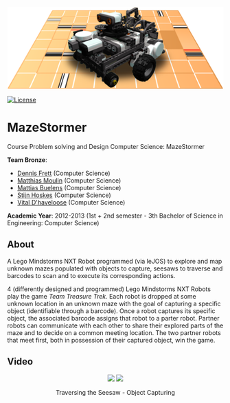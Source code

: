 <p align="center"><img src="res/MazeStormer.png"></p>

[![License][s1]][li]

[s1]: https://img.shields.io/badge/licence-GPL%203.0-blue.svg
[li]: https://raw.githubusercontent.com/matt77hias/MazeStormer/master/LICENSE.txt

# MazeStormer

Course Problem solving and Design Computer Science: MazeStormer

**Team Bronze**:
* [Dennis Frett](https://github.com/dennis-frett) (Computer Science)
* [Matthias Moulin](https://github.com/matt77hias) (Computer Science)
* [Mattias Buelens](http://github.com/MattiasBuelens) (Computer Science)
* [Stijn Hoskes](https://github.com/stijnhoskens) (Computer Science)
* [Vital D'haveloose](http://github.com/vital-dhaveloose) (Computer Science)

**Academic Year**: 2012-2013 (1st + 2nd semester - 3th Bachelor of Science in Engineering: Computer Science)

## About
A Lego Mindstorms NXT Robot programmed (via leJOS) to explore and map unknown mazes populated with objects to capture, seesaws to traverse and barcodes to scan and to execute its corresponding actions.

4 (differently designed and programmed) Lego Mindstorms NXT Robots play the game *Team Treasure Trek*. Each robot is dropped at some unknown location in an unknown maze with the goal of capturing a specific object (identifiable through a barcode). Once a robot captures its specific object, the associated barcode assigns that robot to a parter robot. Partner robots can communicate with each other to share their explored parts of the maze and to decide on a common meeting location. The two partner robots that meet first, both in possession of their captured object, win the game.

## Video

<p align="center">
<a href="https://www.youtube.com/watch?v=PkklxX5FeSE?autoplay=1" title="Traversing the Seesaw">
<img src="http://img.youtube.com/vi/PkklxX5FeSE/0.jpg" width="430"></a>
<a href="https://www.youtube.com/watch?v=WiFAeo-Ifsk?autoplay=1" title="Object Capturing">
<img src="http://img.youtube.com/vi/WiFAeo-Ifsk/0.jpg" width="430"></a></p>

<p align="center">Traversing the Seesaw - Object Capturing</p>
